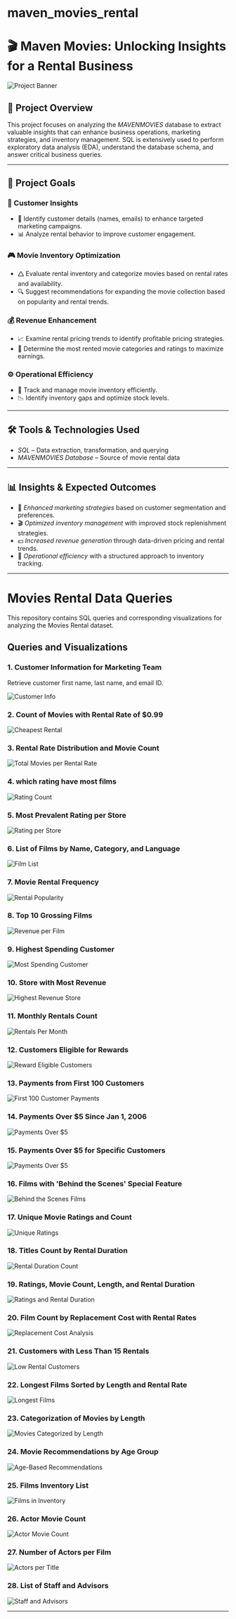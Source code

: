 # maven_movies_rental
# 🎬 Maven Movies: Unlocking Insights for a Rental Business

![Project Banner](https://github.com/sumitgaikwad01/maven_movies_rental/blob/main/code_output/bannr.png)

## 📌 Project Overview
This project focuses on analyzing the *MAVENMOVIES* database to extract valuable insights that can enhance business operations, marketing strategies, and inventory management. SQL is extensively used to perform exploratory data analysis (EDA), understand the database schema, and answer critical business queries.


---

## 🎯 Project Goals

### 🛒 Customer Insights

- 📌 Identify customer details (names, emails) to enhance targeted marketing campaigns.
- 📊 Analyze rental behavior to improve customer engagement.

### 🎮 Movie Inventory Optimization

- 🛆 Evaluate rental inventory and categorize movies based on rental rates and availability.
- 🔍 Suggest recommendations for expanding the movie collection based on popularity and rental trends.

### 💰 Revenue Enhancement

- 📈 Examine rental pricing trends to identify profitable pricing strategies.
- 🎥 Determine the most rented movie categories and ratings to maximize earnings.

### ⚙️ Operational Efficiency

- 📌 Track and manage movie inventory efficiently.
- 📉 Identify inventory gaps and optimize stock levels.

---

## 🛠️ Tools & Technologies Used
- *SQL* – Data extraction, transformation, and querying
- *MAVENMOVIES Database* – Source of movie rental data

---

## 📊 Insights & Expected Outcomes
- 📢 *Enhanced marketing strategies* based on customer segmentation and preferences.
- 🎬 *Optimized inventory management* with improved stock replenishment strategies.
- 💵 *Increased revenue generation* through data-driven pricing and rental trends.
- 📌 *Operational efficiency* with a structured approach to inventory tracking.

---

# Movies Rental Data Queries

This repository contains SQL queries and corresponding visualizations for analyzing the Movies Rental dataset.

## Queries and Visualizations

### 1. Customer Information for Marketing Team
Retrieve customer first name, last name, and email ID.

![Customer Info](https://github.com/sumitgaikwad01/maven_movies_rental/blob/main/code_output/first_lastname_cust.png)

### 2. Count of Movies with Rental Rate of $0.99
![Cheapest Rental](https://github.com/sumitgaikwad01/maven_movies_rental/blob/main/code_output/movies_with_rentalrate_0.99.png)

### 3. Rental Rate Distribution and Movie Count
![Total Movies per Rental Rate](https://github.com/sumitgaikwad01/maven_movies_rental/blob/main/code_output/count_of_moviein_each_price.png)

### 4. which rating have most films
![Rating Count](https://github.com/sumitgaikwad01/maven_movies_rental/blob/main/code_output/rating_with_mostmovies.png)

### 5. Most Prevalent Rating per Store
![Rating per Store](https://github.com/sumitgaikwad01/maven_movies_rental/blob/main/code_output/most_prevlant_rating_eachstore.png)

### 6. List of Films by Name, Category, and Language
![Film List](https://github.com/sumitgaikwad01/maven_movies_rental/blob/main/code_output/film_name_catag_lang.png)

### 7. Movie Rental Frequency
![Rental Popularity](https://github.com/sumitgaikwad01/maven_movies_rental/blob/main/code_output/8.png)

### 8. Top 10 Grossing Films
![Revenue per Film](https://github.com/sumitgaikwad01/maven_movies_rental/blob/main/code_output/9.png)

### 9. Highest Spending Customer
![Most Spending Customer](https://github.com/sumitgaikwad01/maven_movies_rental/blob/main/code_output/mostspending.png)

### 10. Store with Most Revenue
![Highest Revenue Store](https://github.com/sumitgaikwad01/maven_movies_rental/blob/main/code_output/10.png)

### 11. Monthly Rentals Count
![Rentals Per Month](https://github.com/sumitgaikwad01/maven_movies_rental/blob/main/code_output/rental_eachmonth.png)

### 12. Customers Eligible for Rewards
![Reward Eligible Customers](https://github.com/sumitgaikwad01/maven_movies_rental/blob/main/code_output/11.png)

### 13. Payments from First 100 Customers
![First 100 Customer Payments](https://github.com/sumitgaikwad01/maven_movies_rental/blob/main/code_output/12.png)

### 14. Payments Over $5 Since Jan 1, 2006
![Payments Over $5](https://github.com/sumitgaikwad01/maven_movies_rental/blob/main/code_output/13.png)

### 15. Payments Over $5 for Specific Customers
![Payments Over $5](https://github.com/sumitgaikwad01/maven_movies_rental/blob/main/code_output/payments_for_specific_cus.png)

### 16. Films with 'Behind the Scenes' Special Feature
![Behind the Scenes Films](https://github.com/sumitgaikwad01/maven_movies_rental/blob/main/code_output/14.png)

### 17. Unique Movie Ratings and Count
![Unique Ratings](https://github.com/sumitgaikwad01/maven_movies_rental/blob/main/code_output/15.png)

### 18. Titles Count by Rental Duration
![Rental Duration Count](https://github.com/sumitgaikwad01/maven_movies_rental/blob/main/code_output/16.png)
### 19. Ratings, Movie Count, Length, and Rental Duration
![Ratings and Rental Duration](https://github.com/sumitgaikwad01/maven_movies_rental/blob/main/code_output/17.png)

### 20. Film Count by Replacement Cost with Rental Rates
![Replacement Cost Analysis](https://github.com/sumitgaikwad01/maven_movies_rental/blob/main/code_output/18.png)

### 21. Customers with Less Than 15 Rentals
![Low Rental Customers](https://github.com/sumitgaikwad01/maven_movies_rental/blob/main/code_output/19.png)
### 22. Longest Films Sorted by Length and Rental Rate
![Longest Films](https://github.com/sumitgaikwad01/maven_movies_rental/blob/main/code_output/20.png)
### 23. Categorization of Movies by Length
![Movies Categorized by Length](https://github.com/sumitgaikwad01/maven_movies_rental/blob/main/code_output/21.png)

### 24. Movie Recommendations by Age Group
![Age-Based Recommendations](https://github.com/sumitgaikwad01/maven_movies_rental/blob/main/code_output/22.png)

### 25. Films Inventory List
![Films in Inventory](https://github.com/sumitgaikwad01/maven_movies_rental/blob/main/code_output/24.png)

### 26. Actor Movie Count
![Actor Movie Count](https://github.com/sumitgaikwad01/maven_movies_rental/blob/main/code_output/25.png)

### 27. Number of Actors per Film
![Actors per Title](https://github.com/sumitgaikwad01/maven_movies_rental/blob/main/code_output/27.png)

### 28. List of Staff and Advisors
![Staff and Advisors](https://github.com/sumitgaikwad01/maven_movies_rental/blob/main/code_output/29.png)

---
